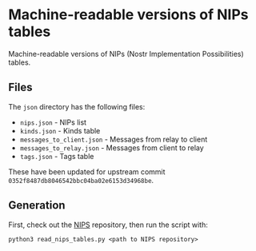 # Machine-readable versions of NIPs tables

Machine-readable versions of NIPs (Nostr Implementation Possibilities) tables.

## Files

The `json` directory has the following files:

- `nips.json` - NIPs list
- `kinds.json` - Kinds table
- `messages_to_client.json` - Messages from relay to client
- `messages_to_relay.json` - Messages from client to relay
- `tags.json` - Tags table

These have been updated for upstream commit `0352f8487db8046542bbc04ba02e6153d34968be`.

## Generation

First, check out the [NIPS](https://github.com/nostr-protocol/nips) repository, then run the script with:
```
python3 read_nips_tables.py <path to NIPS repository>
```
